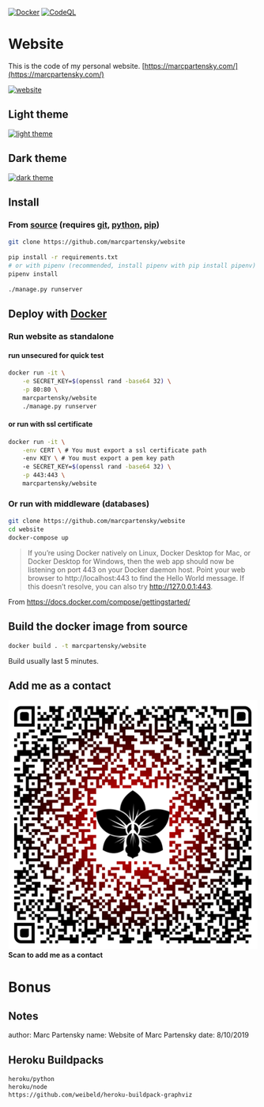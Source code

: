 [![Docker](https://github.com/MarcPartensky/Website/actions/workflows/docker-push.yml/badge.svg)](https://github.com/MarcPartensky/Website/actions/workflows/docker-push.yml)
[![CodeQL](https://github.com/MarcPartensky/Website/actions/workflows/codeql-analysis.yml/badge.svg)](https://github.com/MarcPartensky/Website/actions/workflows/codeql-analysis.yml)

# Website

This is the code of my personal website.
[https://marcpartensky.com/](https://marcpartensky.com/)

[![website](https://cdn.discordapp.com/attachments/507519157387132940/937471879776710676/website.png)](https://marcpartensky.com)


## Light theme
[![light theme](https://cdn.discordapp.com/attachments/507519157387132940/937472721015668766/website1.png)](https://marcpartensky.com)

## Dark theme
[![dark theme](https://cdn.discordapp.com/attachments/507519157387132940/937472943422849044/website2.png)](https://marcpartensky.com?theme=dark)

## Install

### From [source](https://github.com/MarcPartensky/Website) (requires [git](https://git-scm.com/), [python](https://www.python.org/), [pip](https://pip.pypa.io/en/stable/installing/))
```sh
git clone https://github.com/marcpartensky/website
```

```sh
pip install -r requirements.txt
# or with pipenv (recommended, install pipenv with pip install pipenv)
pipenv install
```

```sh
./manage.py runserver
```

## Deploy with [Docker](docker.com)

### Run website as standalone 

#### run unsecured for quick test
```sh
docker run -it \
	-e SECRET_KEY=$(openssl rand -base64 32) \
	-p 80:80 \
	marcpartensky/website
	./manage.py runserver
```

#### or run with ssl certificate
```sh
docker run -it \
	-env CERT \ # You must export a ssl certificate path
	-env KEY \ # You must export a pem key path
	-e SECRET_KEY=$(openssl rand -base64 32) \
	-p 443:443 \
	marcpartensky/website
```

### Or run with middleware (databases)
```sh
git clone https://github.com/marcpartensky/website
cd website
docker-compose up
```

> If you’re using Docker natively on Linux, Docker Desktop for Mac, or Docker Desktop for Windows, then the web app should now be listening on port 443 on your Docker daemon host. Point your web browser to http://localhost:443 to find the Hello World message. If this doesn’t resolve, you can also try http://127.0.0.1:443.

From https://docs.docker.com/compose/gettingstarted/

## Build the docker image from source
```sh
docker build . -t marcpartensky/website
```
Build usually last 5 minutes.

## Add me as a contact
![qrcode](./static/qrcode.svg)
**Scan to add me as a contact**

# Bonus

## Notes
author: Marc Partensky
name: Website of Marc Partensky
date: 8/10/2019

## Heroku Buildpacks

```
heroku/python
heroku/node
https://github.com/weibeld/heroku-buildpack-graphviz
```
